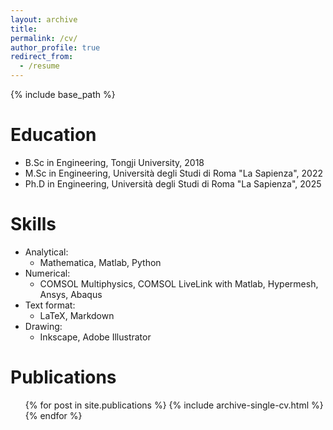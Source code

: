 ```yaml
---
layout: archive
title:
permalink: /cv/
author_profile: true
redirect_from:
  - /resume
---
```


{% include base_path %}

Education
======
* B.Sc in Engineering, Tongji University, 2018
* M.Sc in Engineering, Università degli Studi di Roma "La Sapienza", 2022
* Ph.D in Engineering, Università degli Studi di Roma "La Sapienza", 2025

  
Skills
======
* Analytical:
  * Mathematica, Matlab, Python
* Numerical:
  * COMSOL Multiphysics, COMSOL LiveLink with Matlab, Hypermesh, Ansys, Abaqus
* Text format:
  * LaTeX, Markdown
* Drawing:
  * Inkscape, Adobe Illustrator



Publications
======
  <ul>{% for post in site.publications %}
    {% include archive-single-cv.html %}
  {% endfor %}</ul>
